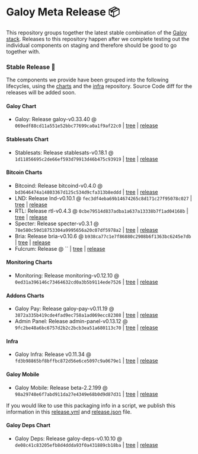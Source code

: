 # Galoy Meta Release 📦

This repository groups together the latest stable combination of the [Galoy stack](https://github.com/GaloyMoney/awesome-galoy#tech-components).
Releases to this repository happen after we complete testing out the individual components on staging and therefore should be good to go together with.

### Stable Release 🎉

The components we provide have been grouped into the following lifecycles, using the [charts](https://github.com/GaloyMoney/charts) and the [infra](https://github.com/GaloyMoney/galoy-infra) repository.
Source Code diff for the releases will be added soon.

#### Galoy Chart
- Galoy: Release galoy-v0.33.40 @ `069edf88cd11a551e52bbc77699ca0a1f9af22c0` | [tree](https://github.com/GaloyMoney/charts/tree/069edf88cd11a551e52bbc77699ca0a1f9af22c0/charts/galoy) | [release](https://github.com/GaloyMoney/charts/releases/tag/galoy-v0.33.40)

#### Stablesats Chart
- Stablesats: Release stablesats-v0.18.1 @ `1d11856695c2de66ef593d79913d46b475c93919` | [tree](https://github.com/GaloyMoney/charts/tree/1d11856695c2de66ef593d79913d46b475c93919/charts/stablesats) | [release](https://github.com/GaloyMoney/charts/releases/tag/stablesats-v0.18.1)

#### Bitcoin Charts
- Bitcoind: Release bitcoind-v0.4.0 @ `bd3646474a14803367d125c534d9cfa313b8eddd` | [tree](https://github.com/GaloyMoney/charts/tree/bd3646474a14803367d125c534d9cfa313b8eddd/charts/bitcoind) | [release](https://github.com/GaloyMoney/charts/releases/tag/bitcoind-v0.4.0)
- LND: Release lnd-v0.10.1 @ `fec3df4eba69b14674265c8d171c27f95078c027` | [tree](https://github.com/GaloyMoney/charts/tree/fec3df4eba69b14674265c8d171c27f95078c027/charts/lnd) | [release](https://github.com/GaloyMoney/charts/releases/tag/lnd-v0.10.1)
- RTL: Release rtl-v0.4.3 @ `0cbe79514d837adba1a637a13338b7f1ad04168b` | [tree](https://github.com/GaloyMoney/charts/tree/0cbe79514d837adba1a637a13338b7f1ad04168b/charts/rtl) | [release](https://github.com/GaloyMoney/charts/releases/tag/rtl-v0.4.3)
- Specter: Release specter-v0.3.1 @ `78e580c59d18753304a9995656a20c07df5978a2` | [tree](https://github.com/GaloyMoney/charts/tree/78e580c59d18753304a9995656a20c07df5978a2/charts/specter) | [release](https://github.com/GaloyMoney/charts/releases/tag/specter-v0.3.1)
- Bria: Release bria-v0.10.6 @ `b938ca77c1e7f86880c2908b6f1363bc6245e7db` | [tree](https://github.com/GaloyMoney/charts/tree/b938ca77c1e7f86880c2908b6f1363bc6245e7db/charts/bria) | [release](https://github.com/GaloyMoney/charts/releases/tag/bria-v0.10.6)
- Fulcrum: Release  @ `` | [tree](https://github.com/GaloyMoney/charts/tree//charts/fulcrum) | [release](https://github.com/GaloyMoney/charts/releases/tag/)

#### Monitoring Charts
- Monitoring: Release monitoring-v0.12.10 @ `0ed31a396146c73464632cd0a3b5b9114ede7526` | [tree](https://github.com/GaloyMoney/charts/tree/0ed31a396146c73464632cd0a3b5b9114ede7526/charts/monitoring) | [release](https://github.com/GaloyMoney/charts/releases/tag/monitoring-v0.12.10)

#### Addons Charts
- Galoy Pay: Release galoy-pay-v0.11.19 @ `3872a335b419cde4fad9ec758a1ad069ecc82308` | [tree](https://github.com/GaloyMoney/charts/tree/3872a335b419cde4fad9ec758a1ad069ecc82308/charts/galoy-pay) | [release](https://github.com/GaloyMoney/charts/releases/tag/galoy-pay-v0.11.19)
- Admin Panel: Release admin-panel-v0.13.12 @ `9fc2be48a6bc6757d2b2c2bcb3ea51a680113c70` | [tree](https://github.com/GaloyMoney/charts/tree/9fc2be48a6bc6757d2b2c2bcb3ea51a680113c70/charts/admin-panel) | [release](https://github.com/GaloyMoney/charts/releases/tag/admin-panel-v0.13.12)

#### Infra

- Galoy Infra: Release v0.11.34 @ `fd3b98865bf8bffbc872d56e6ce5097c9a0679e1` | [tree](https://github.com/GaloyMoney/galoy-infra/tree/fd3b98865bf8bffbc872d56e6ce5097c9a0679e1) | [release](https://github.com/GaloyMoney/galoy-infra/releases/tag/v0.11.34)

#### Galoy Mobile

- Galoy Mobile: Release beta-2.2.199 @ `98a29748e6f7abd911da27e4349e68b0d9d87d31` | [tree](https://github.com/GaloyMoney/galoy-mobile/tree/98a29748e6f7abd911da27e4349e68b0d9d87d31) | [release](https://github.com/GaloyMoney/galoy-mobile/releases/tag/beta-2.2.199)

If you would like to use this packaging info in a script, we publish this information in this [release.yml](./release.yml) and [release.json](./release.json) file.

#### Galoy Deps Chart
- Galoy Deps: Release galoy-deps-v0.10.10 @ `de08c41c83205efb8d4ddda93f0a431889cb18ba` | [tree](https://github.com/GaloyMoney/charts/tree/de08c41c83205efb8d4ddda93f0a431889cb18ba/charts/galoy-deps) | [release](https://github.com/GaloyMoney/charts/releases/tag/galoy-deps-v0.10.10)

